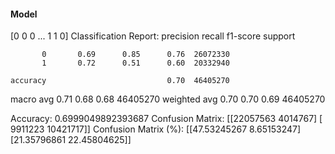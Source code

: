 #### Model
[0 0 0 ... 1 1 0]
Classification Report:
              precision    recall  f1-score   support

           0       0.69      0.85      0.76  26072330
           1       0.72      0.51      0.60  20332940

    accuracy                           0.70  46405270
   macro avg       0.71      0.68      0.68  46405270
weighted avg       0.70      0.70      0.69  46405270

Accuracy: 0.6999049892393687
Confusion Matrix:
[[22057563  4014767]
 [ 9911223 10421717]]
Confusion Matrix (%):
[[47.53245267  8.65153247]
 [21.35796861 22.45804625]]
